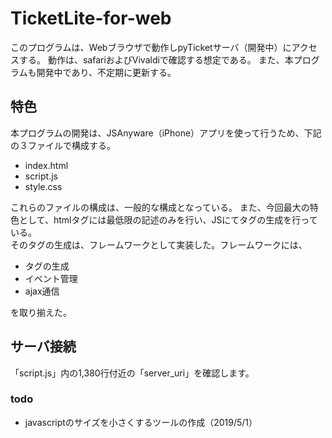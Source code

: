# TicketLite-for-web

このプログラムは、Webブラウザで動作しpyTicketサーバ（開発中）にアクセスする。
動作は、safariおよびVivaldiで確認する想定である。
また、本プログラムも開発中であり、不定期に更新する。

## 特色
本プログラムの開発は、JSAnyware（iPhone）アプリを使って行うため、下記の３ファイルで構成する。
* index.html
* script.js
* style.css

これらのファイルの構成は、一般的な構成となっている。
また、今回最大の特色として、htmlタグには最低限の記述のみを行い、JSにてタグの生成を行っている。<br/>そのタグの生成は、フレームワークとして実装した。フレームワークには、

* タグの生成
* イベント管理
* ajax通信

を取り揃えた。

## サーバ接続
「script.js」内の1,380行付近の「server_uri」を確認します。

### todo
* javascriptのサイズを小さくするツールの作成（2019/5/1）
